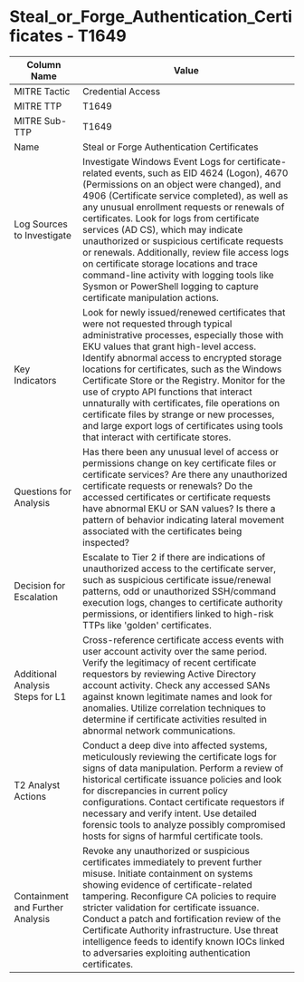 # Steal_or_Forge_Authentication_Certificates - T1649

| Column Name | Value |
|-------------|-------|
| MITRE Tactic | Credential Access |
| MITRE TTP | T1649 |
| MITRE Sub-TTP | T1649 |
| Name | Steal or Forge Authentication Certificates |
| Log Sources to Investigate | Investigate Windows Event Logs for certificate-related events, such as EID 4624 (Logon), 4670 (Permissions on an object were changed), and 4906 (Certificate service completed), as well as any unusual enrollment requests or renewals of certificates. Look for logs from certificate services (AD CS), which may indicate unauthorized or suspicious certificate requests or renewals. Additionally, review file access logs on certificate storage locations and trace command-line activity with logging tools like Sysmon or PowerShell logging to capture certificate manipulation actions. |
| Key Indicators | Look for newly issued/renewed certificates that were not requested through typical administrative processes, especially those with EKU values that grant high-level access. Identify abnormal access to encrypted storage locations for certificates, such as the Windows Certificate Store or the Registry. Monitor for the use of crypto API functions that interact unnaturally with certificates, file operations on certificate files by strange or new processes, and large export logs of certificates using tools that interact with certificate stores. |
| Questions for Analysis | Has there been any unusual level of access or permissions change on key certificate files or certificate services? Are there any unauthorized certificate requests or renewals? Do the accessed certificates or certificate requests have abnormal EKU or SAN values? Is there a pattern of behavior indicating lateral movement associated with the certificates being inspected? |
| Decision for Escalation | Escalate to Tier 2 if there are indications of unauthorized access to the certificate server, such as suspicious certificate issue/renewal patterns, odd or unauthorized SSH/command execution logs, changes to certificate authority permissions, or identifiers linked to high-risk TTPs like 'golden' certificates. |
| Additional Analysis Steps for L1 | Cross-reference certificate access events with user account activity over the same period. Verify the legitimacy of recent certificate requestors by reviewing Active Directory account activity. Check any accessed SANs against known legitimate names and look for anomalies. Utilize correlation techniques to determine if certificate activities resulted in abnormal network communications. |
| T2 Analyst Actions | Conduct a deep dive into affected systems, meticulously reviewing the certificate logs for signs of data manipulation. Perform a review of historical certificate issuance policies and look for discrepancies in current policy configurations. Contact certificate requestors if necessary and verify intent. Use detailed forensic tools to analyze possibly compromised hosts for signs of harmful certificate tools. |
| Containment and Further Analysis | Revoke any unauthorized or suspicious certificates immediately to prevent further misuse. Initiate containment on systems showing evidence of certificate-related tampering. Reconfigure CA policies to require stricter validation for certificate issuance. Conduct a patch and fortification review of the Certificate Authority infrastructure. Use threat intelligence feeds to identify known IOCs linked to adversaries exploiting authentication certificates. |
